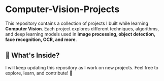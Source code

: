# Computer-Vision-Projects
This repository contains a collection of projects I built while learning **Computer Vision**. Each project explores different techniques, algorithms, and deep learning models used in **image processing, object detection, face recognition, OCR, and more**.  

## 🔹 What's Inside?  

I will keep updating this repository as I work on new projects. Feel free to explore, learn, and contribute! 🚀  
 

